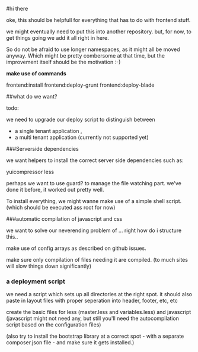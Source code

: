 #hi there

oke, this should be helpfull for everything that has to do with frontend stuff.

we might eventually need to put this into another repository.
but, for now, to get things going we add it all right in here.

So do not be afraid to use longer namespaces, as it might all be moved anyway.
Which might be pretty combersome at that time, but the improvement itself should be the motivation :-)

**make use of commands**

frontend:install
frontend:deploy-grunt
frontend:deploy-blade

##what do we want?

todo:

we need to upgrade our deploy script to distinguish between
 - a single tenant application ,
 - a multi tenant application (currently not supported yet)


###Serverside dependencies

we want helpers to install the correct server side dependencies such as:

yuicompressor
less

perhaps we want to use guard? to manage the file watching part.
we've done it before, it worked out pretty well.

To install everything, we might wanne make use of a simple shell script. (which should be executed ass root for now)


###automatic compilation of javascript and css

we want to solve our neverending problem of ... right how do i structure this..

make use of config arrays as described on github issues.

make sure only compilation of files needing it are compiled. (to much sites will slow things down significantly)



### a deployment script

we need a script which sets up all directories at the right spot.
it should also paste in layout files with proper seperation into header, footer, etc, etc

create the basic files for less (master.less and variables.less) and javascript
(javascript might not need any, but still you'll need the autocompilation script based on the configuration files)

(also try to install the bootstrap library at a correct spot - with a separate composer.json file - and make sure it gets installed.)


